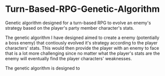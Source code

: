 # Turn-Based-RPG-Genetic-Algorithm
Genetic algorithm designed for a turn-based RPG to evolve an enemy's strategy based on the player's party member character's stats.

The genetic algorithm I have designed aimed to create a enemy (potentially a boss enemy) that contiously evolved it's strategy according
to the player characters' stats. This would then provide the player with an enemy to face that is a lot more challenging since no matter
what the player's stats are the enemy will eventually find the player characters' weaknesses.

The genetic algorithm is designed to 
